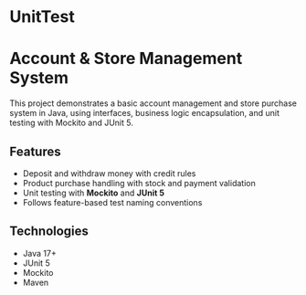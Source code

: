 # UnitTest

# Account & Store Management System

This project demonstrates a basic account management and store purchase system in Java, using interfaces, business logic encapsulation, and unit testing with Mockito and JUnit 5.

## Features

- Deposit and withdraw money with credit rules
- Product purchase handling with stock and payment validation
- Unit testing with **Mockito** and **JUnit 5**
- Follows feature-based test naming conventions

## Technologies

- Java 17+
- JUnit 5
- Mockito
- Maven
